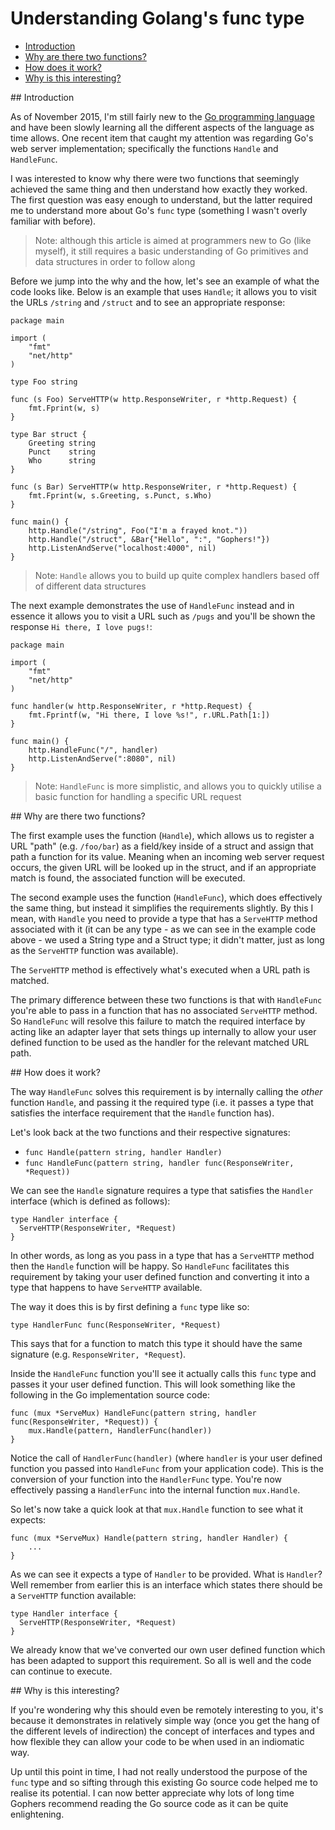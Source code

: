 # Understanding Golang's func type

- [Introduction](#1)
- [Why are there two functions?](#2)
- [How does it work?](#3)
- [Why is this interesting?](#4)

<div id="1"></div>
## Introduction

As of November 2015, I'm still fairly new to the [Go programming language](https://golang.org/) and have been slowly learning all the different aspects of the language as time allows. One recent item that caught my attention was regarding Go's web server implementation; specifically the functions `Handle` and `HandleFunc`.

I was interested to know why there were two functions that seemingly achieved the same thing and then understand how exactly they worked. The first question was easy enough to understand, but the latter required me to understand more about Go's `func` type (something I wasn't overly familiar with before).

> Note: although this article is aimed at programmers new to Go (like myself), it still requires a basic understanding of Go primitives and data structures in order to follow along

Before we jump into the why and the how, let's see an example of what the code looks like. Below is an example that uses `Handle`; it allows you to visit the URLs `/string` and `/struct` and to see an appropriate response:

<!--language-go-->

    package main

    import (
        "fmt"
        "net/http"
    )

    type Foo string

    func (s Foo) ServeHTTP(w http.ResponseWriter, r *http.Request) {
        fmt.Fprint(w, s)
    }

    type Bar struct {
        Greeting string
        Punct    string
        Who      string
    }

    func (s Bar) ServeHTTP(w http.ResponseWriter, r *http.Request) {
        fmt.Fprint(w, s.Greeting, s.Punct, s.Who)
    }

    func main() {
        http.Handle("/string", Foo("I'm a frayed knot."))
        http.Handle("/struct", &Bar{"Hello", ":", "Gophers!"})
        http.ListenAndServe("localhost:4000", nil)
    }

> Note: `Handle` allows you to build up quite complex handlers based off of different data structures

The next example demonstrates the use of `HandleFunc` instead and in essence it allows you to visit a URL such as `/pugs` and you'll be shown the response `Hi there, I love pugs!`:

<!--language-go-->

    package main

    import (
        "fmt"
        "net/http"
    )

    func handler(w http.ResponseWriter, r *http.Request) {
        fmt.Fprintf(w, "Hi there, I love %s!", r.URL.Path[1:])
    }

    func main() {
        http.HandleFunc("/", handler)
        http.ListenAndServe(":8080", nil)
    }

> Note: `HandleFunc` is more simplistic, and allows you to quickly utilise a basic function for handling a specific URL request

<div id="2"></div>
## Why are there two functions?

The first example uses the function (`Handle`), which allows us to register a URL "path" (e.g. `/foo/bar`) as a field/key inside of a struct and assign that path a function for its value. Meaning when an incoming web server request occurs, the given URL will be looked up in the struct, and if an appropriate match is found, the associated function will be executed.

The second example uses the function (`HandleFunc`), which does effectively the same thing, but instead it simplifies the requirements slightly. By this I mean, with `Handle` you need to provide a type that has a `ServeHTTP` method associated with it (it can be any type - as we can see in the example code above - we used a String type and a Struct type; it didn't matter, just as long as the `ServeHTTP` function was available). 

The `ServeHTTP` method is effectively what's executed when a URL path is matched.

The primary difference between these two functions is that with `HandleFunc` you're able to pass in a function that has no associated `ServeHTTP` method. So `HandleFunc` will resolve this failure to match the required interface by acting like an adapter layer that sets things up internally to allow your user defined function to be used as the handler for the relevant matched URL path.

<div id="3"></div>
## How does it work?

The way `HandleFunc` solves this requirement is by internally calling the *other* function `Handle`, and passing it the required type (i.e. it passes a type that satisfies the interface requirement that the `Handle` function has).

Let's look back at the two functions and their respective signatures:

- `func Handle(pattern string, handler Handler)`
- `func HandleFunc(pattern string, handler func(ResponseWriter, *Request))`

We can see the `Handle` signature requires a type that satisfies the `Handler` interface (which is defined as follows):

<!--language-go-->

    type Handler interface {
      ServeHTTP(ResponseWriter, *Request)
    }

In other words, as long as you pass in a type that has a `ServeHTTP` method then the `Handle` function will be happy. So `HandleFunc` facilitates this requirement by taking your user defined function and converting it into a type that happens to have `ServeHTTP` available.

The way it does this is by first defining a `func` type like so:

<!--language-go-->

    type HandlerFunc func(ResponseWriter, *Request)

This says that for a function to match this type it should have the same signature (e.g. `ResponseWriter, *Request`).
    
Inside the `HandleFunc` function you'll see it actually calls this `func` type and passes it your user defined function. This will look something like the following in the Go implementation source code:

<!--language-go-->

    func (mux *ServeMux) HandleFunc(pattern string, handler func(ResponseWriter, *Request)) {
        mux.Handle(pattern, HandlerFunc(handler))
    }

Notice the call of `HandlerFunc(handler)` (where `handler` is your user defined function you passed into `HandleFunc` from your application code). This is the conversion of your function into the `HandlerFunc` type. You're now effectively passing a `HandlerFunc` into the internal function `mux.Handle`.

So let's now take a quick look at that `mux.Handle` function to see what it expects:

<!--language-go-->

    func (mux *ServeMux) Handle(pattern string, handler Handler) {
        ...
    }

As we can see it expects a type of `Handler` to be provided. What is `Handler`? Well remember from earlier this is an interface which states there should be a `ServeHTTP` function available:

<!--language-go-->

    type Handler interface {
      ServeHTTP(ResponseWriter, *Request)
    }

We already know that we've converted our own user defined function which has been adapted to support this requirement. So all is well and the code can continue to execute.

<div id="4"></div>
## Why is this interesting?

If you're wondering why this should even be remotely interesting to you, it's because it demonstrates in relatively simple way (once you get the hang of the different levels of indirection) the concept of interfaces and types and how flexible they can allow your code to be when used in an indiomatic way.

Up until this point in time, I had not really understood the purpose of the `func` type and so sifting through this existing Go source code helped me to realise its potential. I can now better appreciate why lots of long time Gophers recommend reading the Go source code as it can be quite enlightening.

